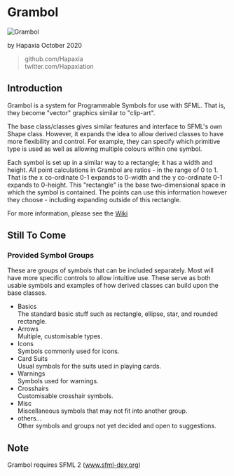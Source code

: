 # Grambol

![Grambol](https://i.imgur.com/9JlxhLD.png)

by Hapaxia
October 2020
> github.com/Hapaxia  
> twitter.com/Hapaxiation

## Introduction

Grambol is a system for Programmable Symbols for use with SFML. That is, they become "vector" graphics similar to "clip-art".

The base class/classes gives similar features and interface to SFML's own Shape class. However, it expands the idea to allow derived classes to have more flexibility and control. For example, they can specify which primitive type is used as well as allowing multiple colours within one symbol.

Each symbol is set up in a similar way to a rectangle; it has a width and height. All point calculations in Grambol are ratios - in the range of 0 to 1. That is the x co-ordinate 0-1 expands to 0-width and the y co-ordinate 0-1 expands to 0-height. This "rectangle" is the base two-dimensional space in which the symbol is contained. The points can use this information however they choose - including expanding outside of this rectangle.

For more information, please see the [Wiki]

## Still To Come

### Provided Symbol Groups
These are groups of symbols that can be included separately. Most will have more specific controls to allow intuitive use. These serve as both usable symbols and examples of how derived classes can build upon the base classes.
- Basics  
The standard basic stuff such as rectangle, ellipse, star, and rounded rectangle.
- Arrows  
Multiple, customisable types.
- Icons  
Symbols commonly used for icons.
- Card Suits  
Usual symbols for the suits used in playing cards.
- Warnings  
Symbols used for warnings.
- Crosshairs  
Customisable crosshair symbols.
- Misc  
Miscellaneous symbols that may not fit into another group.
- others...  
Other symbols and groups not yet decided and open to suggestions.

## Note

Grambol requires SFML 2 (www.sfml-dev.org)



[Wiki]: https://github.com/Hapaxia/Grambol/wiki
